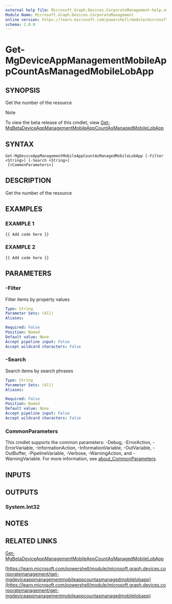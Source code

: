 ```yaml
---
external help file: Microsoft.Graph.Devices.CorporateManagement-help.xml
Module Name: Microsoft.Graph.Devices.CorporateManagement
online version: https://learn.microsoft.com/powershell/module/microsoft.graph.devices.corporatemanagement/get-mgdeviceappmanagementmobileappcountasmanagedmobilelobapp
schema: 2.0.0
---
```


# Get-MgDeviceAppManagementMobileAppCountAsManagedMobileLobApp

## SYNOPSIS
Get the number of the resource

> [!NOTE]
> To view the beta release of this cmdlet, view [Get-MgBetaDeviceAppManagementMobileAppCountAsManagedMobileLobApp](/powershell/module/Microsoft.Graph.Beta.Devices.CorporateManagement/Get-MgBetaDeviceAppManagementMobileAppCountAsManagedMobileLobApp?view=graph-powershell-beta)

## SYNTAX

```
Get-MgDeviceAppManagementMobileAppCountAsManagedMobileLobApp [-Filter <String>] [-Search <String>]
 [<CommonParameters>]
```

## DESCRIPTION
Get the number of the resource

## EXAMPLES

### EXAMPLE 1
```
{{ Add code here }}
```

### EXAMPLE 2
```
{{ Add code here }}
```

## PARAMETERS

### -Filter
Filter items by property values

```yaml
Type: String
Parameter Sets: (All)
Aliases:

Required: False
Position: Named
Default value: None
Accept pipeline input: False
Accept wildcard characters: False
```

### -Search
Search items by search phrases

```yaml
Type: String
Parameter Sets: (All)
Aliases:

Required: False
Position: Named
Default value: None
Accept pipeline input: False
Accept wildcard characters: False
```

### CommonParameters
This cmdlet supports the common parameters: -Debug, -ErrorAction, -ErrorVariable, -InformationAction, -InformationVariable, -OutVariable, -OutBuffer, -PipelineVariable, -Verbose, -WarningAction, and -WarningVariable. For more information, see [about_CommonParameters](http://go.microsoft.com/fwlink/?LinkID=113216).

## INPUTS

## OUTPUTS

### System.Int32
## NOTES

## RELATED LINKS
[Get-MgBetaDeviceAppManagementMobileAppCountAsManagedMobileLobApp](/powershell/module/Microsoft.Graph.Beta.Devices.CorporateManagement/Get-MgBetaDeviceAppManagementMobileAppCountAsManagedMobileLobApp?view=graph-powershell-beta)

[https://learn.microsoft.com/powershell/module/microsoft.graph.devices.corporatemanagement/get-mgdeviceappmanagementmobileappcountasmanagedmobilelobapp](https://learn.microsoft.com/powershell/module/microsoft.graph.devices.corporatemanagement/get-mgdeviceappmanagementmobileappcountasmanagedmobilelobapp)


